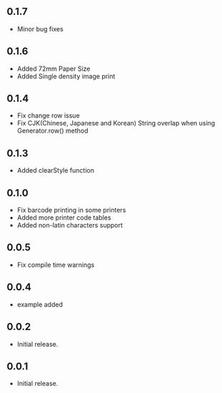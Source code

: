 ## 0.1.7

* Minor bug fixes

## 0.1.6

* Added 72mm Paper Size 
* Added Single density image print

## 0.1.4

* Fix change row issue
* Fix CJK(Chinese, Japanese and Korean) String overlap when using Generator.row() method

## 0.1.3

* Added clearStyle function

## 0.1.0

* Fix barcode printing in some printers
* Added more printer code tables
* Added non-latin characters support

## 0.0.5

* Fix compile time warnings

## 0.0.4

* example added

## 0.0.2

* Initial release.

## 0.0.1

* Initial release.